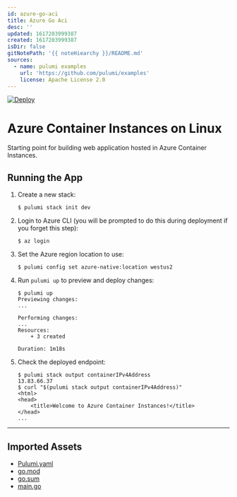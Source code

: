 ```yaml
---
id: azure-go-aci
title: Azure Go Aci
desc: ''
updated: 1617203999387
created: 1617203999387
isDir: false
gitNotePath: '{{ noteHiearchy }}/README.md'
sources:
  - name: pulumi examples
    url: 'https://github.com/pulumi/examples'
    license: Apache License 2.0
---
```

[![Deploy](https://get.pulumi.com/new/button.svg)](https://app.pulumi.com/new)

# Azure Container Instances on Linux

Starting point for building web application hosted in Azure Container Instances.

## Running the App

1. Create a new stack:

   ```
   $ pulumi stack init dev
   ```

2. Login to Azure CLI (you will be prompted to do this during deployment if you forget this step):

   ```
   $ az login
   ```

3. Set the Azure region location to use:

   ```
   $ pulumi config set azure-native:location westus2
   ```

4. Run `pulumi up` to preview and deploy changes:

   ```
   $ pulumi up
   Previewing changes:
   ...

   Performing changes:
   ...
   Resources:
       + 3 created

   Duration: 1m18s
   ```

5. Check the deployed endpoint:

   ```
   $ pulumi stack output containerIPv4Address
   13.83.66.37
   $ curl "$(pulumi stack output containerIPv4Address)"
   <html>
   <head>
       <title>Welcome to Azure Container Instances!</title>
   </head>
   ...
   ```

* * *

## Imported Assets

- [Pulumi.yaml](/assets/pulumi.yaml)
- [go.mod](/assets/go.mod)
- [go.sum](/assets/go.sum)
- [main.go](/assets/main.go)

